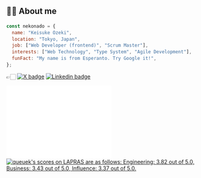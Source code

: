 <h2>🥷🏻 About me</h2>

```javascript
const nekonado = {
  name: "Keisuke Ozeki",
  location: "Tokyo, Japan",
  job: ["Web Developer (frontend)", "Scrum Master"],
  interests: ["Web Technology", "Type System", "Agile Development"],
  funFact: "My name is from Esperanto. Try Google it!",
};
```

👉🏻 <a href="https://twitter.com/nekonadocat" target="_blank" rel="noopener noreferrer"><img alt="X badge" src="https://img.shields.io/twitter/follow/nekonadocat?style=social"></a> <a href="https://www.linkedin.com/in/keisuke-ozeki-073a44307/" target="_blank" rel="noopener noreferrer"><img alt="Linkedin badge" src="https://img.shields.io/badge/-LinkedIn-blue?style=flat-square&logo=Linkedin&logoColor=white"></a>

<div id="activities">
<img src="https://raw.githubusercontent.com/nekonado/nekonado/main/github-metrics.svg" width="55%" align="left">
<!--START_SECTION:lapras-card-->
<p ><a href="https://lapras.com/public/queuek" target="_blank" rel="noopener noreferrer"><img alt="queuek's scores on LAPRAS are as follows: Engineering: 3.82 out of 5.0, Business: 3.43 out of 5.0, Influence: 3.37 out of 5.0." src="https://lapras-card-generator.vercel.app/api/svg?e=3.82&b=3.43&i=3.37&b1=%23232323&b2=%236d6d6d&i1=%23212121&i2=%23818181&l=en" width="40%" ></a></p>
<!--END_SECTION:lapras-card-->
</div>
